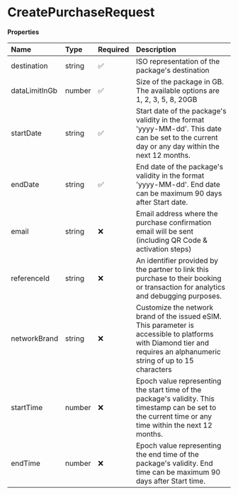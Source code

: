 # CreatePurchaseRequest

**Properties**

| Name          | Type   | Required | Description                                                                                                                                                            |
| :------------ | :----- | :------- | :--------------------------------------------------------------------------------------------------------------------------------------------------------------------- |
| destination   | string | ✅       | ISO representation of the package's destination                                                                                                                        |
| dataLimitInGb | number | ✅       | Size of the package in GB. The available options are 1, 2, 3, 5, 8, 20GB                                                                                               |
| startDate     | string | ✅       | Start date of the package's validity in the format 'yyyy-MM-dd'. This date can be set to the current day or any day within the next 12 months.                         |
| endDate       | string | ✅       | End date of the package's validity in the format 'yyyy-MM-dd'. End date can be maximum 90 days after Start date.                                                       |
| email         | string | ❌       | Email address where the purchase confirmation email will be sent (including QR Code & activation steps)                                                                |
| referenceId   | string | ❌       | An identifier provided by the partner to link this purchase to their booking or transaction for analytics and debugging purposes.                                      |
| networkBrand  | string | ❌       | Customize the network brand of the issued eSIM. This parameter is accessible to platforms with Diamond tier and requires an alphanumeric string of up to 15 characters |
| startTime     | number | ❌       | Epoch value representing the start time of the package's validity. This timestamp can be set to the current time or any time within the next 12 months.                |
| endTime       | number | ❌       | Epoch value representing the end time of the package's validity. End time can be maximum 90 days after Start time.                                                     |

<!-- This file was generated by liblab | https://liblab.com/ -->
